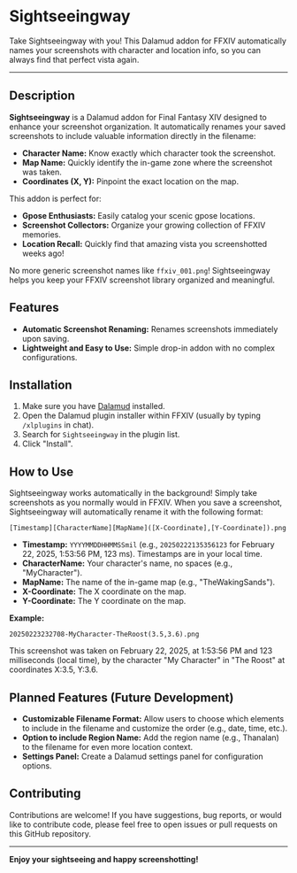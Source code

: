 # Sightseeingway

Take Sightseeingway with you\! This Dalamud addon for FFXIV automatically names your screenshots with character and location info, so you can always find that perfect vista again.

-----

## Description

**Sightseeingway** is a Dalamud addon for Final Fantasy XIV designed to enhance your screenshot organization.  It automatically renames your saved screenshots to include valuable information directly in the filename:

  * **Character Name:**  Know exactly which character took the screenshot.
  * **Map Name:**  Quickly identify the in-game zone where the screenshot was taken.
  * **Coordinates (X, Y):** Pinpoint the exact location on the map.

This addon is perfect for:

  * **Gpose Enthusiasts:**  Easily catalog your scenic gpose locations.
  * **Screenshot Collectors:**  Organize your growing collection of FFXIV memories.
  * **Location Recall:**  Quickly find that amazing vista you screenshotted weeks ago\!

No more generic screenshot names like `ffxiv_001.png`\!  Sightseeingway helps you keep your FFXIV screenshot library organized and meaningful.

## Features

  * **Automatic Screenshot Renaming:**  Renames screenshots immediately upon saving.
  * **Lightweight and Easy to Use:**  Simple drop-in addon with no complex configurations.

## Installation

1.  Make sure you have [Dalamud](https://www.google.com/url?sa=E&source=gmail&q=https://goatcorp.github.io/dalamud/) installed.
2.  Open the Dalamud plugin installer within FFXIV (usually by typing `/xlplugins` in chat).
3.  Search for `Sightseeingway` in the plugin list.
4.  Click "Install".

## How to Use

Sightseeingway works automatically in the background\!  Simply take screenshots as you normally would in FFXIV.  When you save a screenshot, Sightseeingway will automatically rename it with the following format:

`[Timestamp][CharacterName][MapName]([X-Coordinate],[Y-Coordinate]).png`

*   **Timestamp:**  `YYYYMMDDHHMMSSmil` (e.g., `20250222135356123` for February 22, 2025, 1:53:56 PM, 123 ms). Timestamps are in your local time.
*   **CharacterName:** Your character's name, no spaces (e.g., "MyCharacter").
*   **MapName:** The name of the in-game map (e.g., "TheWakingSands").
*   **X-Coordinate:**  The X coordinate on the map.
*   **Y-Coordinate:**  The Y coordinate on the map.

**Example:**

`20250223232708-MyCharacter-TheRoost(3.5,3.6).png`

This screenshot was taken on February 22, 2025, at 1:53:56 PM and 123 milliseconds (local time), by the character "My Character" in "The Roost" at coordinates X:3.5, Y:3.6.

## Planned Features (Future Development)

  * **Customizable Filename Format:** Allow users to choose which elements to include in the filename and customize the order (e.g., date, time, etc.).
  * **Option to include Region Name:** Add the region name (e.g., Thanalan) to the filename for even more location context.
  * **Settings Panel:**  Create a Dalamud settings panel for configuration options.

## Contributing

Contributions are welcome\!  If you have suggestions, bug reports, or would like to contribute code, please feel free to open issues or pull requests on this GitHub repository.

-----

**Enjoy your sightseeing and happy screenshotting\!**
